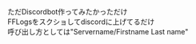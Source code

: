 ただDiscordbot作ってみたかっただけ<br>
FFLogsをスクショしてdiscordに上げてるだけ<br>
呼び出し方としては"Servername/Firstname Last name"
